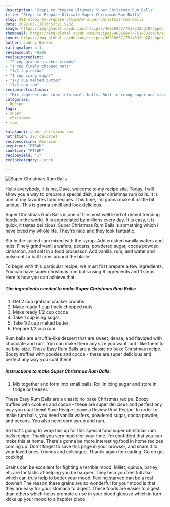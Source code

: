 ```yaml
---
description: "Steps to Prepare Ultimate Super Christmas Rum Balls"
title: "Steps to Prepare Ultimate Super Christmas Rum Balls"
slug: 491-steps-to-prepare-ultimate-super-christmas-rum-balls
date: 2022-03-11T16:53:21.923Z
image: https://img-global.cpcdn.com/recipes/46816867/751x532cq70/super-christmas-rum-balls-recipe-main-photo.jpg
thumbnail: https://img-global.cpcdn.com/recipes/46816867/751x532cq70/super-christmas-rum-balls-recipe-main-photo.jpg
cover: https://img-global.cpcdn.com/recipes/46816867/751x532cq70/super-christmas-rum-balls-recipe-main-photo.jpg
author: Johnny Barker
ratingvalue: 4.1
reviewcount: 48326
recipeingredient:
- "2 cup graham cracker crumbs"
- "1 cup finely chopped nuts"
- "1/2 cup cocoa"
- "1 cup icing sugar"
- "1/2 cup melted butter"
- "1/2 cup rum"
recipeinstructions:
- "Mix together and form into small balls. Roll in icing sugar and store in fridge or freezer."
categories:
- Recipe
tags:
- super
- christmas
- rum

katakunci: super christmas rum 
nutrition: 293 calories
recipecuisine: American
preptime: "PT34M"
cooktime: "PT56M"
recipeyield: "1"
recipecategory: Lunch

---
```



![Super Christmas Rum Balls](https://img-global.cpcdn.com/recipes/46816867/751x532cq70/super-christmas-rum-balls-recipe-main-photo.jpg)

Hello everybody, it is me, Dave, welcome to my recipe site. Today, I will show you a way to prepare a special dish, super christmas rum balls. It is one of my favorites food recipes. This time, I'm gonna make it a little bit unique. This is gonna smell and look delicious.

Super Christmas Rum Balls is one of the most well liked of recent trending foods in the world. It is appreciated by millions every day. It is easy, it is quick, it tastes delicious. Super Christmas Rum Balls is something which I have loved my whole life. They're nice and they look fantastic.

Stir in the spiced rum mixed with the syrup. Add crushed vanilla wafers and nuts. Finely grind vanilla wafers, pecans, powdered sugar, cocoa powder, cinnamon, and salt in a food processor. Add vanilla, rum, and water and pulse until a ball forms around the blade.


To begin with this particular recipe, we must first prepare a few ingredients. You can have super christmas rum balls using 6 ingredients and 1 steps. Here is how you can achieve that.

<!--inarticleads1-->

##### The ingredients needed to make Super Christmas Rum Balls:

1. Get 2 cup graham cracker crumbs
1. Make ready 1 cup finely chopped nuts
1. Make ready 1/2 cup cocoa
1. Take 1 cup icing sugar
1. Take 1/2 cup melted butter
1. Prepare 1/2 cup rum


Rum balls are a truffle-like dessert that are sweet, dense, and flavored with chocolate and rum. You can make them any size you want, but I like them to be bite-size. These Easy Rum Balls are a classic no bake Christmas recipe. Boozy truffles with cookies and cocoa - these are super delicious and perfect any way you coat them! 

<!--inarticleads2-->

##### Instructions to make Super Christmas Rum Balls:

1. Mix together and form into small balls. Roll in icing sugar and store in fridge or freezer.


These Easy Rum Balls are a classic no bake Christmas recipe. Boozy truffles with cookies and cocoa - these are super delicious and perfect any way you coat them! Save Recipe Leave a Review Print Recipe. In order to make rum balls, you need vanilla wafers, powdered sugar, cocoa powder, and pecans. You also need corn syrup and rum. 

So that's going to wrap this up for this special food super christmas rum balls recipe. Thank you very much for your time. I'm confident that you can make this at home. There's gonna be more interesting food in home recipes coming up. Don't forget to save this page in your browser, and share it to your loved ones, friends and colleague. Thanks again for reading. Go on get cooking!

Grains can be excellent for fighting a terrible mood. Millet, quinoa, barley, etc are fantastic at helping you be happier. They help you feel full also which can truly help to better your mood. Feeling starved can be a real downer! The reason these grains are so wonderful for your mood is that they are easy for your stomach to digest. These foods are easier to digest than others which helps promote a rise in your blood glucose which in turn kicks up your mood to a happier place.
